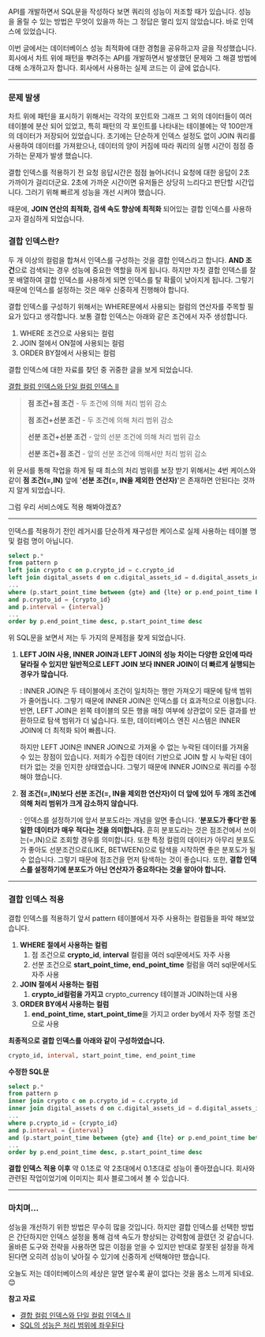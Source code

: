 API를 개발하면서 SQL문을 작성하다 보면 쿼리의 성능이 저조할 때가 있습니다. 성능을 올릴 수 있는 방법은 무엇이 있을까 하는 그 정답은 멀리 있지 않았습니다. 바로 인덱스에 있었습니다.

이번 글에서는 데이터베이스 성능 최적화에 대한 경험을 공유하고자 글을 작성했습니다. 회사에서 차트 위에 패턴을 뿌려주는 API를 개발하면서 발생했던 문제와 그 해결 방법에 대해 소개하고자 합니다.
회사에서 사용하는 실제 코드는 이 글에 없습니다.

---

### 문제 발생

차트 위에 패턴을 표시하기 위해서는 각각의 포인트와 그래프 그 외의 데이터들이 여러 테이블에 분산 되어 있었고, 특히 패턴의 각 포인트를 나타내는 테이블에는 약 100만개의 데이터가 저장되어 있었습니다.
초기에는 단순하게 인덱스 설정도 없이 JOIN 쿼리를 사용하여 데이터를 가져왔으나, 데이터의 양이 커짐에 따라 쿼리의 실행 시간이 점점 증가하는 문제가 발생 했습니다.

결합 인덱스를 적용하기 전 요청 응답시간은 점점 늘어나더니 요청에 대한 응답이 2초 가까이가 걸리더군요.
2초에 가까운 시간이면 유저들은 상당히 느리다고 판단할 시간입니다. 그러기 위해 빠르게 성능을 개선 시켜야 했습니다.

때문에, **JOIN 연산의 최적화, 검색 속도 향상에 최적화** 되어있는 결합 인덱스를 사용하고자 결심하게 되었습니다.

### 결합 인덱스란?

두 개 이상의 컬럼을 합쳐서 인덱스를 구성하는 것을 결합 인덱스라고 합니다. **AND 조건**으로 검색되는 경우 성능에 중요한 역할을 하게 됩니다. 하지만 자칫 결합 인덱스를 잘못 배열하여 결합 인덱스를 사용하게 되면 인덱스를 탈 확률이 낮아지게 됩니다. 그렇기 때문에 인덱스를 설정하는 것은 매우 신중하게 진행해야 합니다.

결합 인덱스를 구성하기 위해서는 WHERE문에서 사용되는 컬럼의 연산자를 주목할 필요가 있다고 생각합니다. 보통 결합 인덱스는 아래와 같은 조건에서 자주 생성합니다.

1. WHERE 조건으로 사용되는 컬럼
2. JOIN 절에서 ON절에 사용되는 컬럼
3. ORDER BY절에서 사용되는 컬럼

결합 인덱스에 대한 자료를 찾던 중 귀중한 글을 보게 되었습니다.

[결합 컬럼 인덱스와 단일 컬럼 인덱스 II](https://dataonair.or.kr/db-tech-reference/d-lounge/expert-column/?mod=document&pageid=1&keyword=결합+컬럼+인덱스와+단일+컬럼+인덱스&uid=53233)

> **점 조건+점 조건** - 두 조건에 의해 처리 범위 감소
>
>
> **점 조건+선분 조건** - 두 조건에 의해 처리 범위 감소
>
> **선분 조건+선분 조건** - 앞의 선분 조건에 의해 처리 범위 감소
>
> **선분 조건+점 조건** - 앞의 선분 조건에 의해서만 처리 범위 감소

위 문서를 통해 작업을 하게 될 때 최소의 처리 범위를 보장 받기 위해서는 4번 케이스와 같이 **점 조건(=,IN)** 앞에 '**선분 조건(=, IN을 제외한 연산자)**'은 존재하면 안된다는 것까지 알게 되었습니다.

그럼 우리 서비스에도 적용 해봐야겠죠?

---

인덱스를 적용하기 전인 레거시를 단순하게 재구성한 케이스로 실제 사용하는 테이블 명 및 컬럼 명이 아닙니다.

```sql
select p.*
from pattern p
left join crypto c on p.crypto_id = c.crypto_id
left join digital_assets d on c.digital_assets_id = d.digital_assets_id
...
where (p.start_point_time between {gte} and {lte} or p.end_point_time between {gte} and {lte})
and p.crypto_id = {crypto_id}
and p.interval = {interval}
...
order by p.end_point_time desc, p.start_point_time desc
```

위 SQL문을 보면서 저는 두 가지의 문제점을 찾게 되었습니다.

1. **LEFT JOIN 사용, INNER JOIN과 LEFT JOIN의 성능 차이는 다양한 요인에 따라 달라질 수 있지만 일반적으로 LEFT JOIN 보다 INNER JOIN이 더 빠르게 실행되는 경우가 많습니다.**

   : INNER JOIN은 두 테이블에서 조건이 일치하는 행만 가져오기 때문에 탐색 범위가 줄어듭니다. 그렇기 때문에 INNER JOIN은 인덱스를 더 효과적으로 이용합니다. 반면, LEFT JOIN은 왼쪽 테이블의 모든 행을 매칭 여부에 상관없이 모든 결과를 반환하므로 탐색 범위가 더 넓습니다. 또한, 데이터베이스 엔진 시스템은 INNER JOIN에 더 최적화 되어 빠릅니다.

   하지만 LEFT JOIN은 INNER JOIN으로 가져올 수 없는 누락된 데이터를 가져올 수 있는 장점이 있습니다. 저희가 수집한 데이터 기반으로 JOIN 할 시 누락된 데이터가 없는 것을 인지한 상태였습니다. 그렇기 때문에 INNER JOIN으로 쿼리를 수정해야 했습니다.

2. **점 조건(=,IN)보다 선분 조건(=, IN을 제외한 연산자)이 더 앞에 있어 두 개의 조건에 의해 처리 범위가 크게 감소하지 않습니다.**

   : 인덱스를 설정하기에 앞서 분포도라는 개념을 알면 좋습니다. ‘**분포도가 좋다’란 동일한 데이터가 매우 적다는 것을 의미합니다.** 흔히 분포도라는 것은 점조건에서 쓰이는(=,IN)으로 조회할 경우를 의미합니다. 또한 특정 컬럼의 데이터가 아무리 분포도가 좋아도 선분조건으로(LIKE, BETWEEN)으로 탐색을 시작하면 좋은 분포도가 될 수 없습니다. 그렇기 때문에 점조건을 먼저 탐색하는 것이 좋습니다. 또한, **결합 인덱스를 설정하기에 분포도가 아닌 연산자가 중요하다는 것을 알아야 합니다.**


---

### 결합 인덱스 적용

결합 인덱스를 적용하기 앞서 pattern 테이블에서 자주 사용하는 컬럼들을 파악 해보았습니다.

1. **WHERE 절에서 사용하는 컬럼**
    1. 점 조건으로 **crypto_id**, **interval** 컬럼을 여러 sql문에서도 자주 사용
    2. 선분 조건으로 **start_point_time, end_point_time** 컬럼을 여러 sql문에서도 자주 사용
2. **JOIN 절에서 사용하는 컬럼**
    1. **crypto_id컬럼을 가지고** crypto_currency 테이블과 JOIN하는데 사용
3. **ORDER BY에서 사용하는 컬럼**
    1. **end_point_time, start_point_time**을 가지고 order by에서 자주 정렬 조건으로 사용

**최종적으로 결합 인덱스를 아래와 같이 구성하였습니다.**

```sql
crypto_id, interval, start_point_time, end_point_time
```

**수정한 SQL문**

```sql
select p.*
from pattern p
inner join crypto c on p.crypto_id = c.crypto_id
inner join digital_assets d on c.digital_assets_id = d.digital_assets_id
...
where p.crypto_id = {crypto_id}
and p.interval = {interval}
and (p.start_point_time between {gte} and {lte} or p.end_point_time between {gte} and {lte})
...
order by p.end_point_time desc, p.start_point_time desc
```

**결합 인덱스 적용 이후**
약 0.1초로 약 2초대에서 0.1초대로 성능이 좋아졌습니다. 회사와 관련된 작업이었기에 이미지는 회사 블로그에서 볼 수 있습니다.

---

### 마치며…

성능을 개선하기 위한 방법은 무수히 많을 것입니다. 하지만 결합 인덱스를 선택한 방법은 간단하지만 인덱스 설정을 통해 검색 속도가 향상되는 강력함에 끌렸던 것 같습니다. 올바른 도구와 전략을 사용하면 많은 이점을 얻을 수 있지만 반대로 잘못된 설정을 하게 된다면 오히려 성능이 낮아질 수 있기에 신중하게 선택해야만 했습니다.

오늘도 저는 데이터베이스의 세상은 알면 알수록 끝이 없다는 것을 몸소 느끼게 되네요.😊

**참고 자료**
- [결합 컬럼 인덱스와 단일 컬럼 인덱스 II](https://dataonair.or.kr/db-tech-reference/d-lounge/expert-column/?mod=document&pageid=1&keyword=결합+컬럼+인덱스와+단일+컬럼+인덱스&uid=53233)
- [SQL의 성능은 처리 범위에 좌우된다](http://www.gurubee.net/lecture/2228)
